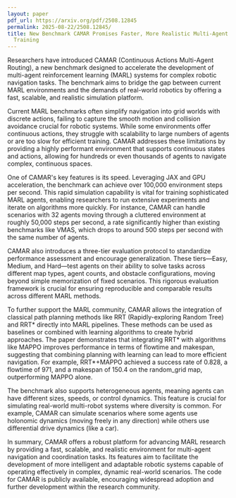 ```yaml
---
layout: paper
pdf_url: https://arxiv.org/pdf/2508.12845
permalink: 2025-08-22/2508.12845/
title: New Benchmark CAMAR Promises Faster, More Realistic Multi-Agent Robot Navigation
  Training
---
```




Researchers have introduced CAMAR (Continuous Actions Multi-Agent Routing), a new benchmark designed to accelerate the development of multi-agent reinforcement learning (MARL) systems for complex robotic navigation tasks. The benchmark aims to bridge the gap between current MARL environments and the demands of real-world robotics by offering a fast, scalable, and realistic simulation platform.

Current MARL benchmarks often simplify navigation into grid worlds with discrete actions, failing to capture the smooth motion and collision avoidance crucial for robotic systems. While some environments offer continuous actions, they struggle with scalability to large numbers of agents or are too slow for efficient training. CAMAR addresses these limitations by providing a highly performant environment that supports continuous states and actions, allowing for hundreds or even thousands of agents to navigate complex, continuous spaces.

One of CAMAR's key features is its speed. Leveraging JAX and GPU acceleration, the benchmark can achieve over 100,000 environment steps per second. This rapid simulation capability is vital for training sophisticated MARL agents, enabling researchers to run extensive experiments and iterate on algorithms more quickly. For instance, CAMAR can handle scenarios with 32 agents moving through a cluttered environment at roughly 50,000 steps per second, a rate significantly higher than existing benchmarks like VMAS, which drops to around 500 steps per second with the same number of agents.

CAMAR also introduces a three-tier evaluation protocol to standardize performance assessment and encourage generalization. These tiers—Easy, Medium, and Hard—test agents on their ability to solve tasks across different map types, agent counts, and obstacle configurations, moving beyond simple memorization of fixed scenarios. This rigorous evaluation framework is crucial for ensuring reproducible and comparable results across different MARL methods.

To further support the MARL community, CAMAR allows the integration of classical path planning methods like RRT (Rapidly-exploring Random Tree) and RRT* directly into MARL pipelines. These methods can be used as baselines or combined with learning algorithms to create hybrid approaches. The paper demonstrates that integrating RRT* with algorithms like MAPPO improves performance in terms of flowtime and makespan, suggesting that combining planning with learning can lead to more efficient navigation. For example, RRT*+MAPPO achieved a success rate of 0.828, a flowtime of 971, and a makespan of 150.4 on the random_grid map, outperforming MAPPO alone.

The benchmark also supports heterogeneous agents, meaning agents can have different sizes, speeds, or control dynamics. This feature is crucial for simulating real-world multi-robot systems where diversity is common. For example, CAMAR can simulate scenarios where some agents use holonomic dynamics (moving freely in any direction) while others use differential drive dynamics (like a car).

In summary, CAMAR offers a robust platform for advancing MARL research by providing a fast, scalable, and realistic environment for multi-agent navigation and coordination tasks. Its features aim to facilitate the development of more intelligent and adaptable robotic systems capable of operating effectively in complex, dynamic real-world scenarios. The code for CAMAR is publicly available, encouraging widespread adoption and further development within the research community.